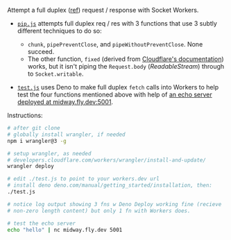 Attempt a full duplex ([ref](https://developer.chrome.com/articles/fetch-streaming-requests)) request / response with Socket Workers.

- [`pip.js`](https://github.com/ignoramous/tcpworkers/blob/bcdbb86c110b9999e4a7020d6962fd0be2be033f/pip.js) attempts full duplex
  req / res with 3 functions that use 3 subtly different techniques to do so:
   - `chunk`, `pipePreventClose`, and `pipeWithoutPreventClose`. None succeed.
   - The other function, `fixed` (derived from [Cloudflare's documentation](https://developers.cloudflare.com/workers/runtime-apis/tcp-sockets)) works,
but it isn't piping the `Request.body` (*ReadableStream*) through to `Socket.writable`.

- [`test.js`](https://github.com/ignoramous/tcpworkers/blob/bcdbb86c110b9999e4a7020d6962fd0be2be033f/test.js) uses Deno to make full duplex `fetch` calls
  into Workers to help test the four functions mentioned above with help of [an echo server deployed at midway.fly.dev:5001](https://github.com/celzero/midway).

Instructions:
```bash
# after git clone
# globally install wrangler, if needed
npm i wrangler@3 -g

# setup wrangler, as needed
# developers.cloudflare.com/workers/wrangler/install-and-update/
wrangler deploy

# edit ./test.js to point to your workers.dev url
# install deno deno.com/manual/getting_started/installation, then:
./test.js

# notice log output showing 3 fns w Deno Deploy working fine (recieve
# non-zero length content) but only 1 fn with Workers does.

# test the echo server
echo "hello" | nc midway.fly.dev 5001
```
